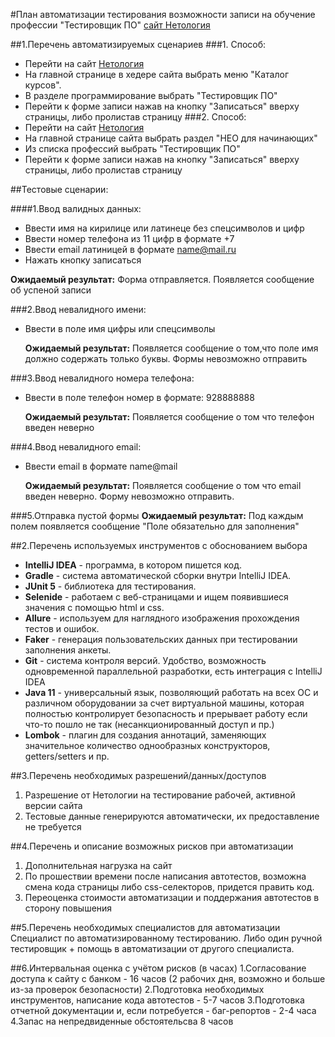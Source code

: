 #План автоматизации тестирования возможности записи на обучение профессии "Тестировщик ПО" [сайт Нетология](https://netology.ru/#/)

##1.Перечень автоматизируемых сценариев
###1. Способ:
* Перейти на сайт [Нетология](https://netology.ru/#/)
* На главной странице в хедере сайта выбрать меню "Каталог курсов". 
* В разделе программирование выбрать  "Тестировщик ПО"
* Перейти к форме записи нажав на кнопку "Записаться" вверху страницы, либо пролистав страницу 
###2. Способ:
* Перейти на сайт [Нетология](https://netology.ru/#/) 
* На главной странице сайта выбрать раздел "НЕО для начинающих"
* Из списка профессий выбрать "Тестировщик ПО"
* Перейти к форме записи нажав на кнопку "Записаться" вверху страницы, либо пролистав страницу

##Тестовые сценарии:


####1.Ввод валидных данных: 
* Ввести имя на кирилице или латинеце без спецсимволов и цифр
* Ввести номер телефона из 11 цифр в формате +7
* Ввести email латиницей в формате name@mail.ru
* Нажать кнопку записаться

**Ожидаемый результат:** Форма отправляется. Появляется сообщение об успеной записи

###2.Ввод невалидного имени:  
  * Ввести в поле имя цифры или спецсимволы
    
    **Ожидаемый результат:** Появляется сообщение о том,что поле имя должно содержать только буквы. Формы невозможно отправить
    
###3.Ввод невалидного номера телефона:
* Ввести в поле телефон номер в формате: 928888888
  
  **Ожидаемый результат:** Появляется сообщение о том что телефон введен неверно

###4.Ввод невалидного email:
* Ввести email в формате name@mail
  
  **Ожидаемый результат:** Появляется сообщение о том что email введен неверно. Форму невозможно отправить.

###5.Отправка пустой формы 
**Ожидаемый результат:**
Под каждым полем появляется сообщение "Поле обязательно для заполнения"

##2.Перечень используемых инструментов с обоснованием выбора
* **IntelliJ IDEA** - программа, в котором пишется код.
* **Gradle** - система автоматической сборки внутри IntelliJ IDEA.
* **JUnit 5** - библиотека для тестирования.
* **Selenide** - работаем с веб-страницами и ищем появившиеся значения с помощью html и css.
* **Allure** - используем для наглядного изображения прохождения тестов и ошибок.
* **Faker** - генерация пользовательских данных при тестировании заполнения анкеты.
* **Git** - система контроля версий. Удобство, возможность одновременной параллельной разработки, есть интеграция с IntelliJ IDEA
* **Java 11** - универсальный язык, позволяющий работать на всех ОС и различном оборудовании за счет виртуальной машины, которая полностью контролирует безопасность и прерывает работу если что-то пошло не так (несанкционированный доступ и пр.)
* **Lombok** - плагин для создания аннотаций, заменяющих значительное количество однообразных конструкторов, getters/setters и пр.

##3.Перечень необходимых разрешений/данных/доступов
1. Разрешение от Нетологии на тестирование рабочей, активной версии сайта
2. Тестовые данные генерируются автоматически, их предоставление не требуется

##4.Перечень и описание возможных рисков при автоматизации
1. Дополнительная нагрузка на сайт
2. По прошествии времени после написания автотестов, возможна смена кода страницы либо css-селекторов, придется править код.
3. Переоценка стоимости автоматизации и поддержания автотестов в сторону повышения

##5.Перечень необходимых специалистов для автоматизации
Специалист по автоматизированному тестированию. Либо один ручной тестировщик + помощь в автоматизации от другого специалиста.

##6.Интервальная оценка с учётом рисков (в часах)
1.Согласование доступа к сайту с банком - 16 часов (2 рабочих дня, возможно и больше из-за проверок безопасности)
2.Подготовка необходимых инструментов, написание кода автотестов - 5-7 часов
3.Подготовка отчетной документации и, если потребуется - баг-репортов - 2-4 часа
4.Запас на непредвиденные обстоятельсва 8 часов